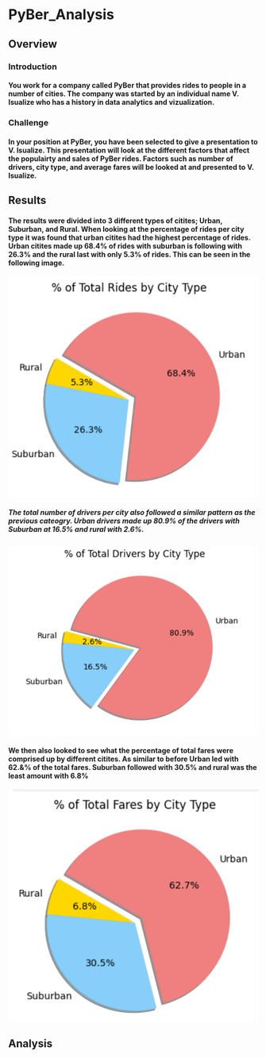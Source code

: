 # PyBer_Analysis
## Overview
### Introduction
#### You work for a company called PyBer that provides rides to people in a number of cities. The company was started by an individual name V. Isualize who has a history in data analytics and vizualization. 
### Challenge
#### In your position at PyBer, you have been selected to give a presentation to V. Isualize. This presentation will look at the different factors that affect the populairty and sales of PyBer rides. Factors such as number of drivers, city type, and average fares will be looked at and presented to V. Isualize. 
## Results
#### The results were divided into 3 different types of citites; Urban, Suburban, and Rural. When looking at the percentage of rides per city type it was found that urban citites had the highest percentage of rides. Urban citites made up 68.4% of rides with suburban is following with 26.3% and the rural last with only 5.3% of rides. This can be seen in the following image.
![rides_per_city](https://github.com/allisonorourke-ufGfGy/PyBer_Analysis/blob/main/Images/percent%20rides%20by%20city.png)
##### The total number of drivers per city also followed a similar pattern as the previous cateogry. Urban drivers made up 80.9% of the drivers with Suburban at 16.5% and rural with 2.6%. 
![drivers_per_city](https://github.com/allisonorourke-ufGfGy/PyBer_Analysis/blob/main/Images/percent%20drivers%20by%20city.png)
#### We then also looked to see what the percentage of total fares were comprised up by different citites. As similar to before Urban led with 62.&% of the total fares. Suburban followed with 30.5% and rural was the least amount with 6.8%
![fares_per_city](https://github.com/allisonorourke-ufGfGy/PyBer_Analysis/blob/main/Images/percent%20of%20total%20fares%20by%20city.png)
## Analysis
